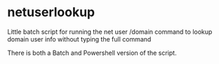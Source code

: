 # netuserlookup
Little batch script for running the net user /domain command to lookup domain user info without typing the full command

There is both a Batch and Powershell version of the script.
